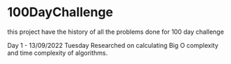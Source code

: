 # 100DayChallenge
this project have the history of all the problems done for 100 day challenge

Day 1 - 13/09/2022 Tuesday
Researched on calculating Big O complexity and time complexity of algorithms.

